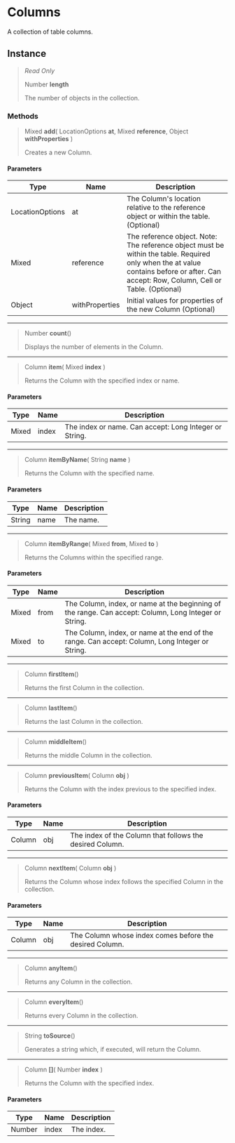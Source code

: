 # Columns
A collection of table columns.

## Instance
> *Read Only* 
> 
> Number **length** 
>
> The number of objects in the collection.

### Methods
> Mixed **add**( LocationOptions **at**, Mixed **reference**, Object **withProperties** )
> 
> Creates a new Column.
#### Parameters
| Type | Name | Description |
|---|---|---|
| LocationOptions | at | The Column's location relative to the reference object or within the table.  (Optional) |
| Mixed | reference | The reference object. Note: The reference object must be within the table. Required only when the at value contains before or after. Can accept: Row, Column, Cell or Table. (Optional) |
| Object | withProperties | Initial values for properties of the new Column (Optional) |

*** 
> Number **count**()
> 
> Displays the number of elements in the Column.
*** 
> Column **item**( Mixed **index** )
> 
> Returns the Column with the specified index or name.
#### Parameters
| Type | Name | Description |
|---|---|---|
| Mixed | index | The index or name. Can accept: Long Integer or String. |

*** 
> Column **itemByName**( String **name** )
> 
> Returns the Column with the specified name.
#### Parameters
| Type | Name | Description |
|---|---|---|
| String | name | The name. |

*** 
> Column **itemByRange**( Mixed **from**, Mixed **to** )
> 
> Returns the Columns within the specified range.
#### Parameters
| Type | Name | Description |
|---|---|---|
| Mixed | from | The Column, index, or name at the beginning of the range. Can accept: Column, Long Integer or String. |
| Mixed | to | The Column, index, or name at the end of the range. Can accept: Column, Long Integer or String. |

*** 
> Column **firstItem**()
> 
> Returns the first Column in the collection.
*** 
> Column **lastItem**()
> 
> Returns the last Column in the collection.
*** 
> Column **middleItem**()
> 
> Returns the middle Column in the collection.
*** 
> Column **previousItem**( Column **obj** )
> 
> Returns the Column with the index previous to the specified index.
#### Parameters
| Type | Name | Description |
|---|---|---|
| Column | obj | The index of the Column that follows the desired Column. |

*** 
> Column **nextItem**( Column **obj** )
> 
> Returns the Column whose index follows the specified Column in the collection.
#### Parameters
| Type | Name | Description |
|---|---|---|
| Column | obj | The Column whose index comes before the desired Column. |

*** 
> Column **anyItem**()
> 
> Returns any Column in the collection.
*** 
> Column **everyItem**()
> 
> Returns every Column in the collection.
*** 
> String **toSource**()
> 
> Generates a string which, if executed, will return the Column.
*** 
> Column **[]**( Number **index** )
> 
> Returns the Column with the specified index.
#### Parameters
| Type | Name | Description |
|---|---|---|
| Number | index | The index. |


